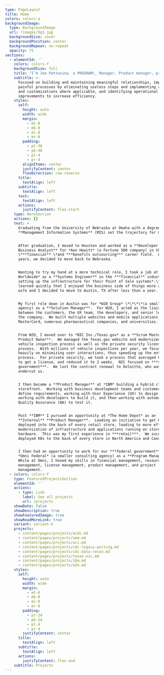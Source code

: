 ```yaml
---
type: PageLayout
title: Home
colors: colors-a
backgroundImage:
  type: BackgroundImage
  url: /images/bg1.jpg
  backgroundSize: cover
  backgroundPosition: center
  backgroundRepeat: no-repeat
  opacity: 75
sections:
  - elementId: ''
    colors: colors-f
    backgroundSize: full
    title: "I’m Joe Pattavina. a PROGRAM\_ Manager, Product manager, project manager, solution manager, STRATEGIC THINKER, And Microcertificate creator."
    subtitle: >-
      Focused on building and maintaining meaningful relationships, improving
      painful processes by eliminating useless steps and implementing automation
      and customizations where applicable, and identifying operational
      improvements to increase efficiency.
    styles:
      self:
        height: auto
        width: wide
        margin:
          - mt-0
          - mb-0
          - ml-0
          - mr-0
        padding:
          - pt-36
          - pb-48
          - pl-4
          - pr-4
        alignItems: center
        justifyContent: center
        flexDirection: row-reverse
      title:
        textAlign: left
      subtitle:
        textAlign: left
      text:
        textAlign: left
      actions:
        justifyContent: flex-start
    type: HeroSection
    actions: []
    text: >
      Graduating from the University of Nebraska at Omaha with a degree in
      **Management Information Systems** (MIS) set the trajectory for my career.


      After graduation, I moved to Houston and worked as a **Developer /
      Business Analyst** for *Aon Hewitt* (a Fortune 500 company) in the
      \***financial** \*and ***benefits outsourcing*** career field.  After 4.5
      years, we decided to move back to Nebraska.


      Wanting to try my hand at a more technical role, I took a job at *ACI
      Worldwide* as a **Systems Engineer** in the ***financial** industry
      setting up the infrastructure for their Point of Sale systems*.\*\*  I
      learned quickly that I enjoyed the business side of things more and my
      wife and I decided to move to Austin, TX after less than a year.


      My first role down in Austin was for *W2O Group* \*\*\*\*(a smaller
      agency) as a **Solution Manager**.  For W2O, I acted as the liaison
      between the customers, the UX team, the developers, and senior leaders at
      the company.  We built multiple websites and mobile applications for
      MasterCard, numerous pharmaceutical companies, and universities.


      From W2O, I moved over to *NIC Inc./Texas.gov* as a **Scrum Master /
      Product Owner**.  We managed the Texas.gov website and modernized the
      vehicle inspection process as well as the private security license
      process.  With millions of vehicle inspections per year, we focused
      heavily on minimizing user interactions, thus speeding up the entire
      process.  For private security, we took a process that averaged 6 months
      to get a license, and reduced it to 2 weeks.  NIC focused on ***state
      government***.  We lost the contract renewal to Deloitte, who was able to
      undercut us.


      I then became a **Product Manager** at *IBM* building a hybrid cloud
      storefront.  Working with business development teams and customers to help
      define requirements, working with User Experience (UX) to design it,
      working with developers to build it, and then working with automated
      Quality Assurance (QA) to test it.


      Post **IBM** I pursued an opportunity at *The Home Depot* as an
      **Internal** **Product Manager**.  Leading an initiative to get Kubernetes
      deployed into the back of every retail store, leading to more efficient
      modernization of infrastructure and applications running on store
      hardware.  This was my first experience in ***retail***.  We successfully
      deployed K8s to the back of every store in North America and Canada.  


      I then had an opportunity to work for our ***federal government*** with
      *Omni Federal* (a smaller consulting agency) as a **Program Manager**. 
      While at Omni, I honed my skills in financial management, resource
      management, license management, product management, and project
      management.  
  - colors: colors-f
    type: FeaturedProjectsSection
    elementId: ''
    actions:
      - type: Link
        label: See all projects
        url: /projects
    showDate: false
    showDescription: true
    showFeaturedImage: true
    showReadMoreLink: true
    variant: variant-b
    projects:
      - content/pages/projects/acdc.md
      - content/pages/projects/uem.md
      - content/pages/projects/aci.md
      - content/pages/projects/cdc-legacy-porting.md
      - content/pages/projects/cdc-data-recon.md
      - content/pages/projects/texas-nic.md
      - content/pages/projects/ibm.md
      - content/pages/projects/w2o.md
    styles:
      self:
        height: auto
        width: wide
        margin:
          - mt-0
          - mb-0
          - ml-0
          - mr-0
        padding:
          - pt-24
          - pb-24
          - pl-4
          - pr-4
        justifyContent: center
      title:
        textAlign: left
      subtitle:
        textAlign: left
      actions:
        justifyContent: flex-end
    subtitle: Projects
---
```

